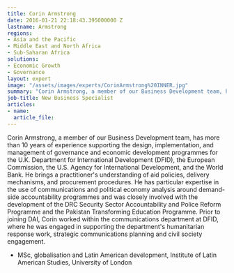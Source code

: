 ```yaml
---
title: Corin Armstrong
date: 2016-01-21 22:18:43.395000000 Z
lastname: Armstrong
regions:
- Asia and the Pacific
- Middle East and North Africa
- Sub-Saharan Africa
solutions:
- Economic Growth
- Governance
layout: expert
image: "/assets/images/experts/CorinArmstrong%20INNER.jpg"
summary: "Corin Armstrong, a member of our Business Development team, has more than 10 years of experience supporting the design, implementation, and management of governance and economic development programmes."
job-title: New Business Specialist
articles:
- name:
  article_file:
---
```

Corin Armstrong, a member of our Business Development team, has more than 10 years of experience supporting the design, implementation, and management of governance and economic development programmes for the U.K. Department for International Development (DFID), the European Commission, the U.S. Agency for International Development, and the World Bank. He brings a practitioner's understanding of aid policies, delivery mechanisms, and procurement procedures. He has particular expertise in the use of communications and political economy analysis around demand-side accountability programmes and was closely involved with the development of the DRC Security Sector Accountability and Police Reform Programme and the Pakistan Transforming Education Programme. Prior to joining DAI, Corin worked within the communications department at DFID, where he was engaged in supporting the department's humanitarian response work, strategic communications planning and civil society engagement.

* MSc, globalisation and Latin American development, Institute of Latin American Studies, University of London

